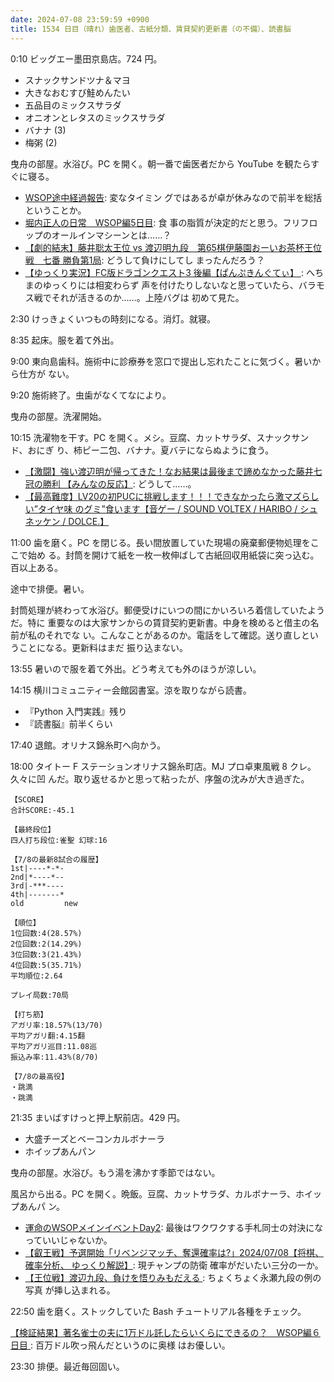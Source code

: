 ```yaml
---
date: 2024-07-08 23:59:59 +0900
title: 1534 日目（晴れ）歯医者、古紙分類、賃貸契約更新書（の不備）、読書脳
---
```


0:10 ビッグエー墨田京島店。724 円。

* スナックサンドツナ＆マヨ
* 大きなおむすび鮭めんたい
* 五品目のミックスサラダ
* オニオンとレタスのミックスサラダ
* バナナ (3)
* 梅粥 (2)

曳舟の部屋。水浴び。PC を開く。朝一番で歯医者だから YouTube を観たらすぐに寝る。

* [WSOP途中経過報告](https://www.youtube.com/watch?v=ZBzkeBuRNNg): 変なタイミン
  グではあるが卓が休みなので前半を総括ということか。
* [堀内正人の日常　WSOP編5日目](https://www.youtube.com/watch?v=GsJsAIAB6s4): 食
  事の脂質が決定的だと思う。フリフロップのオールインマシーンとは……？
* [【劇的結末】藤井聡太王位 vs 渡辺明九段　第65棋伊藤園おーいお茶杯王位戦　七番
  勝負第1局](https://www.youtube.com/watch?v=fG3Khr5wqjI): どうして負けにしてし
  まったんだろう？
* [【ゆっくり実況】FC版ドラゴンクエスト3 後編【ぱんぷきんぐてぃ】
  ](https://www.youtube.com/watch?v=JNoC2w140ls): へちまのゆっくりには相変わらず
  声を付けたりしないなと思っていたら、バラモス戦でそれが活きるのか……。上陸バグは
  初めて見た。

2:30 けっきょくいつもの時刻になる。消灯。就寝。

8:35 起床。服を着て外出。

9:00 東向島歯科。施術中に診療券を窓口で提出し忘れたことに気づく。暑いから仕方が
ない。

9:20 施術終了。虫歯がなくてなにより。

曳舟の部屋。洗濯開始。

10:15 洗濯物を干す。PC を開く。メシ。豆腐、カットサラダ、スナックサンド、おにぎ
り、柿ピー二包、バナナ。夏バテにならぬように食う。

* [【激闘】強い渡辺明が帰ってきた！なお結果は最後まで諦めなかった藤井七冠の勝利
  【みんなの反応】](https://www.youtube.com/watch?v=3Vwf2Ggafsk): どうして……。
* [【最高難度】LV20の初PUCに挑戦します！！！できなかったら激マズらしい”タイヤ味
  のグミ”食います【音ゲー / SOUND VOLTEX / HARIBO / シュネッケン /
  DOLCE.】](https://www.youtube.com/watch?v=jSWCSlhuG0E)

11:00 歯を磨く。PC を閉じる。長い間放置していた現場の廃棄郵便物処理をここで始め
る。封筒を開けて紙を一枚一枚伸ばして古紙回収用紙袋に突っ込む。百以上ある。

途中で排便。暑い。

封筒処理が終わって水浴び。郵便受けにいつの間にかいろいろ着信していたようだ。特に
重要なのは大家サンからの賃貸契約更新書。中身を検めると借主の名前が私のそれでな
い。こんなことがあるのか。電話をして確認。送り直しということになる。更新料はまだ
振り込まない。

13:55 暑いので服を着て外出。どう考えても外のほうが涼しい。

14:15 横川コミュニティー会館図書室。涼を取りながら読書。

* 『Python 入門実践』残り
* 『読書脳』前半くらい

17:40 退館。オリナス錦糸町へ向かう。

18:00 タイトー F ステーションオリナス錦糸町店。MJ プロ卓東風戦 8 クレ。久々に凹
んだ。取り返せるかと思って粘ったが、序盤の沈みが大き過ぎた。

```text
【SCORE】
合計SCORE:-45.1

【最終段位】
四人打ち段位:雀聖 幻球:16

【7/8の最新8試合の履歴】
1st|----*-*-
2nd|*----*--
3rd|-***----
4th|-------*
old         new

【順位】
1位回数:4(28.57%)
2位回数:2(14.29%)
3位回数:3(21.43%)
4位回数:5(35.71%)
平均順位:2.64

プレイ局数:70局

【打ち筋】
アガリ率:18.57%(13/70)
平均アガリ翻:4.15翻
平均アガリ巡目:11.08巡
振込み率:11.43%(8/70)

【7/8の最高役】
・跳満
・跳満
```

21:35 まいばすけっと押上駅前店。429 円。

* 大盛チーズとベーコンカルボナーラ
* ホイップあんパン

曳舟の部屋。水浴び。もう湯を沸かす季節ではない。

風呂から出る。PC を開く。晩飯。豆腐、カットサラダ、カルボナーラ、ホイップあんパ
ン。

* [運命のWSOPメインイベントDay2](https://www.youtube.com/watch?v=ln6F8DEb4AU):
  最後はワクワクする手札同士の対決になっていいじゃないか。
* [【叡王戦】予選開始「リベンジマッチ、奪還確率は?」2024/07/08【将棋、確率分析、
  ゆっくり解説】](https://www.youtube.com/watch?v=aBmWp9cd9Gw): 現チャンプの防衛
  確率がだいたい三分の一か。
* [【王位戦】渡辺九段、負けを悟りみもだえる
  ](https://www.youtube.com/watch?v=XRWU03kA-TQ): ちょくちょく永瀬九段の例の写真
  が挿し込まれる。

22:50 歯を磨く。ストックしていた Bash チュートリアル各種をチェック。

[【検証結果】著名雀士の夫に1万ドル託したらいくらにできるの？　WSOP編６日目
](https://www.youtube.com/watch?v=jzl64Uba05U): 百万ドル吹っ飛んだというのに奥様
はお優しい。

23:30 排便。最近毎回固い。
